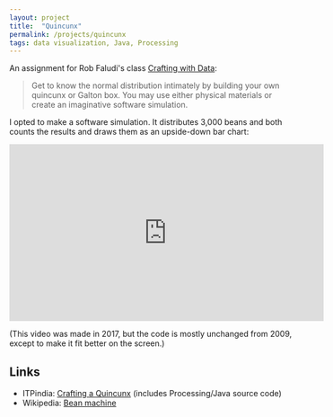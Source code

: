 ```yaml
---
layout: project
title:  "Quincunx"
permalink: /projects/quincunx
tags: data visualization, Java, Processing
---
```


An assignment for Rob Faludi's class [Crafting with Data](https://www.faludi.com/teaching/crafting-with-data/syllabus-crafting-with-data/):

> Get to know the normal distribution intimately by building your own quincunx or Galton box. You may use either physical materials or create an imaginative software simulation.

I opted to make a software simulation. It distributes 3,000 beans and both counts the results and draws them as an upside-down bar chart:

<iframe width="560" height="315" src="https://www.youtube-nocookie.com/embed/1umw1EtmvjU?rel=0" frameborder="0" gesture="media" allow="encrypted-media" allowfullscreen></iframe>

(This video was made in 2017, but the code is mostly unchanged from 2009, except to make it fit better on the screen.)

## Links

-   ITPindia: [Crafting a Quincunx](http://itp.indiamos.com/blog/2009/11/05/crafting-a-quincunx/) (includes Processing/Java source code)
-   Wikipedia: [Bean machine](https://en.wikipedia.org/wiki/Bean_machine)
